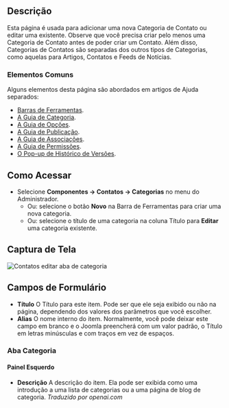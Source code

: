 <!-- Filename: Help4.x:Contacts:_New_or_Edit_Category  / Display title: Contatos: Editar Categoria -->

## Descrição

Esta página é usada para adicionar uma nova Categoria de Contato ou editar uma existente.
Observe que você precisa criar pelo menos uma Categoria de Contato antes de poder
criar um Contato. Além disso, Categorias de Contatos são separadas dos outros tipos
de Categorias, como aquelas para Artigos, Contatos e Feeds de Notícias.

### Elementos Comuns

Alguns elementos desta página são abordados em artigos de Ajuda separados:

* [Barras de Ferramentas](jdocmanual?article=help/common-elements/toolbars).
* [A Guia de Categoria](jdocmanual?article=help/common-elements/edit-category).
* [A Guia de Opções](jdocmanual?article=help/common-elements/edit-category-options).
* [A Guia de Publicação](jdocmanual?article=help/common-elements/edit-publishing).
* [A Guia de Associações](jdocmanual?article=help/common-elements/edit-associations).
* [A Guia de Permissões](jdocmanual?article=help/common-elements/edit-permissions).
* [O Pop-up de Histórico de Versões](jdocmanual?article=help/common-elements/edit-version-history).

## Como Acessar

- Selecione **Componentes → Contatos → Categorias** no menu do Administrador.
  - Ou: selecione o botão **Novo** na Barra de Ferramentas para criar uma nova categoria.
  - Ou: selecione o título de uma categoria na coluna Título para **Editar** uma categoria existente.

## Captura de Tela

![Contatos editar aba de categoria](../../../ptbr/images/contacts/contacts-edit-category-category-tab.png)


## Campos de Formulário

- **Título** O Título para este item. Pode ser que ele seja exibido ou não 
  na página, dependendo dos valores dos parâmetros que você escolher.
- **Alias** O nome interno do item. Normalmente, você pode deixar este campo
  em branco e o Joomla preencherá com um valor padrão, o Título em letras
  minúsculas e com traços em vez de espaços.

### Aba Categoria

#### Painel Esquerdo

- **Descrição** A descrição do item. Ela pode ser exibida como uma 
introdução a uma lista de categorias ou a uma página de blog de categoria.
*Traduzido por openai.com*

